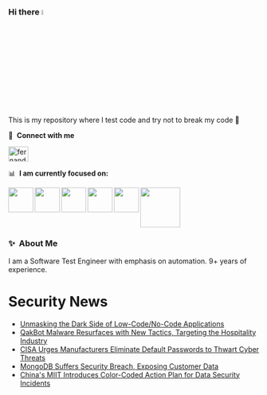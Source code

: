 ### Hi there <a href="https://www.gautamkrishnar.com/"><img src="https://media.giphy.com/media/hvRJCLFzcasrR4ia7z/giphy.gif" width="5%"></a>
This is my repository where I test code and try not to break my code :rofl:

🔗 &nbsp;**Connect with me**
<p align="left">
<a href="https://linkedin.com/in/fernandorlcruz" target="blank"><img align="center" src="https://raw.githubusercontent.com/rahuldkjain/github-profile-readme-generator/master/src/images/icons/Social/linked-in-alt.svg" alt="fernando cruz" height="30" width="40" /></a>
  
📊 &nbsp;**I am currently focused on:**

<img align="left" width='50' height='50' src="https://cdn.jsdelivr.net/gh/devicons/devicon/icons/python/python-original-wordmark.svg" />
<img align="left" width='50' height='50' src="https://cdn.jsdelivr.net/gh/devicons/devicon/icons/csharp/csharp-original.svg" />
<img align="left" width='50' height='50' src="https://cdn.jsdelivr.net/gh/devicons/devicon/icons/jenkins/jenkins-original.svg" />
<img align="left" width='50' height='50' src="https://specflow.org/wp-content/uploads/2021/05/SpecFlow-Icon.png" />
<img align="left" width='50' height='50' src="https://www.svgrepo.com/show/306098/githubactions.svg" />
<img width='80' height='80' src="https://cdn2.vectorstock.com/i/1000x1000/64/81/security-testing-concept-icon-safety-audit-key-vector-29166481.jpg" />
          
          
  
### ✨&nbsp; About Me

I am a Software Test Engineer with emphasis on automation. 9+ years of experience.

# Security News
<!-- BLOG-POST-LIST:START -->
- [Unmasking the Dark Side of Low-Code/No-Code Applications](https://thehackernews.com/2023/12/unmasking-dark-side-of-low-codeno-code.html)
- [QakBot Malware Resurfaces with New Tactics, Targeting the Hospitality Industry](https://thehackernews.com/2023/12/qakbot-malware-resurfaces-with-new.html)
- [CISA Urges Manufacturers Eliminate Default Passwords to Thwart Cyber Threats](https://thehackernews.com/2023/12/cisa-urges-manufacturers-eliminate.html)
- [MongoDB Suffers Security Breach, Exposing Customer Data](https://thehackernews.com/2023/12/mongodb-suffers-security-breach.html)
- [China&#39;s MIIT Introduces Color-Coded Action Plan for Data Security Incidents](https://thehackernews.com/2023/12/chinas-miit-introduces-color-coded.html)
<!-- BLOG-POST-LIST:END -->
